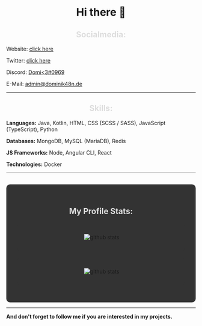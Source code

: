 <h1 align="center">Hi there 👋</h1>
<h2 align="center" style="color:#DDD">Socialmedia:</h2>
<p>Website: <a href="https://dominik48n.de">click here</a></p>
<p>Twitter: <a href="https://twitter.com/dominik48n">click here</a></p>
<p>Discord: <a href="https://discord.com/users/569616911546056714">Domi<3#0969</a></p>
<p>E-Mail: <a href="mailto:admin@dominik48n.de">admin@dominik48n.de</a></p>
<hr>
<h2 align="center" style="color:#DDD">Skills:</h2>
<p><strong>Languages:</strong> Java, Kotlin, HTML, CSS (SCSS / SASS), JavaScript (TypeScript), Python</p>
<p><strong>Databases:</strong> MongoDB, MySQL (MariaDB), Redis</p>
<p><strong>JS Frameworks:</strong> Node, Angular CLI, React</p>
<p><strong>Technologies:</strong> Docker</p>
<hr>
    <div align="center" style="background:#333; border-radius:10px; padding:30px;  margin-top:30px;">
        <h2 align="center" style="color:#DDD">My Profile Stats:</h2>
          <p style="background:#333; border-radius:10px; padding:30px;" align="center">&nbsp;<img
                src="https://github-readme-stats.vercel.app/api?username=Dominik48N&count_private=true&theme=chartreuse-dark"
                alt="github stats"></p>
        <p align="center" style="background:#333; border-radius:10px; padding:30px;" align="center">&nbsp;<img
                src="https://github-readme-stats.vercel.app/api/top-langs/?username=Dominik48N&layout=compact&theme=chartreuse-dark"
                alt="github stats"></p>
    </div>
<hr>
<p><b>And don't forget to follow me if you are interested in my projects.</b></p>

